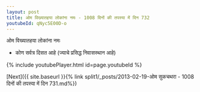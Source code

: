 ```yaml
---
layout: post
title: ओम विख्यातहया लोकांना नमः - 1008 दिनों की तपस्या में दिन 732
youtubeId: qNyc5E00D-o
---
```

 
 
 ओम विख्यातहया लोकांना नमः  
 
 -  कोण सर्वत्र दिसत आहे (ज्याचे प्रसिद्ध निवासस्थान आहे) 
 
  
 
  
 
 
 
 
 
 


{% include youtubePlayer.html id=page.youtubeId %}
 
[Next]({{ site.baseurl }}{% link  split1/_posts/2013-02-19-ओम सुकचथरा  - 1008 दिनों की तपस्या में दिन 731.md%})
 

